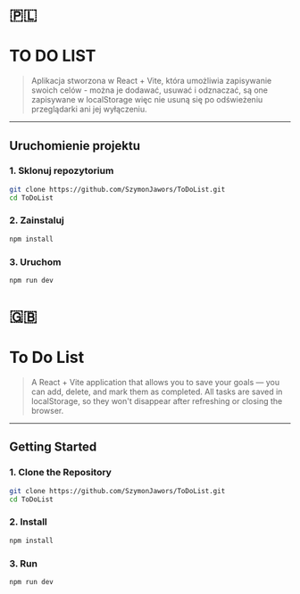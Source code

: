 # 🇵🇱


# TO DO LIST

  
> Aplikacja stworzona w React + Vite, która umożliwia zapisywanie swoich celów - można je dodawać, usuwać i odznaczać,  są one zapisywane w localStorage więc nie usuną się po odświeżeniu przeglądarki ani jej wyłączeniu.

---

## Uruchomienie projektu

### 1. Sklonuj repozytorium
```bash
git clone https://github.com/SzymonJawors/ToDoList.git
cd ToDoList
```
### 2. Zainstaluj

```bash
npm install
```
### 3. Uruchom
```bash
npm run dev
```
# 🇬🇧

#  To Do List

> A React + Vite application that allows you to save your goals — you can add, delete, and mark them as completed.
> All tasks are saved in localStorage, so they won't disappear after refreshing or closing the browser.

---

##  Getting Started

### 1. Clone the Repository
```bash
git clone https://github.com/SzymonJawors/ToDoList.git
cd ToDoList
```

### 2. Install
```bash
npm install
```

### 3. Run
```bash
npm run dev
```


